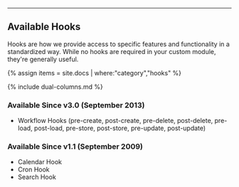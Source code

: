 
---

## Available Hooks

Hooks are how we provide access to specific features and functionality in a standardized way. While no hooks are required in your custom module, they're generally useful.

{% assign items = site.docs | where:"category","hooks" %}

{% include dual-columns.md %}

### Available Since v3.0 (September 2013)

* Workflow Hooks (pre-create, post-create, pre-delete, post-delete, pre-load, post-load, pre-store, post-store, pre-update, post-update)

### Available Since v1.1 (September 2009)

* Calendar Hook
* Cron Hook
* Search Hook